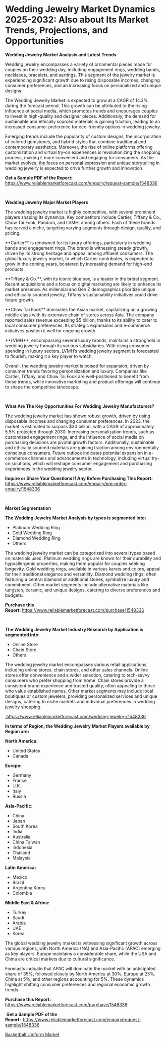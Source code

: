 <p><h1>Wedding Jewelry Market Dynamics 2025-2032: Also about Its Market Trends, Projections, and Opportunities</h1></p><p><strong>Wedding Jewelry Market Analysis and Latest Trends</strong></p>
<p><p>Wedding jewelry encompasses a variety of ornamental pieces made for couples on their wedding day, including engagement rings, wedding bands, necklaces, bracelets, and earrings. This segment of the jewelry market is experiencing significant growth due to rising disposable incomes, changing consumer preferences, and an increasing focus on personalized and unique designs.</p><p>The Wedding Jewelry Market is expected to grow at a CAGR of 14.3% during the forecast period. This growth can be attributed to the rising influence of social media, which promotes trends and encourages couples to invest in high-quality and designer pieces. Additionally, the demand for sustainable and ethically sourced materials is gaining traction, leading to an increased consumer preference for eco-friendly options in wedding jewelry.</p><p>Emerging trends include the popularity of custom designs, the incorporation of colored gemstones, and hybrid styles that combine traditional and contemporary aesthetics. Moreover, the rise of online platforms offering customization and virtual try-on experiences is revolutionizing the shopping process, making it more convenient and engaging for consumers. As the market evolves, the focus on personal expression and unique storytelling in wedding jewelry is expected to drive further growth and innovation.</p></p>
<p><strong>Get a Sample PDF of the Report:&nbsp;</strong> <a href="https://www.reliablemarketforecast.com/enquiry/request-sample/1548336?utm_campaign=1130&utm_medium=2&utm_source=Github&utm_content=ia&utm_term=08022025&utm_id=wedding-jewelry">https://www.reliablemarketforecast.com/enquiry/request-sample/1548336</a></p>
<p>&nbsp;</p>
<p><strong>Wedding Jewelry Major Market Players</strong></p>
<p><p>The wedding jewelry market is highly competitive, with several prominent players shaping its dynamics. Key competitors include Cartier, Tiffany & Co., Chow Tai Fook, Pandora, and LVMH, among others. Each of these brands has carved a niche, targeting varying segments through design, quality, and pricing.</p><p>**Cartier** is renowned for its luxury offerings, particularly in wedding bands and engagement rings. The brand is witnessing steady growth, driven by its strong heritage and appeal among affluent consumers. The global luxury jewelry market, to which Cartier contributes, is expected to grow in the coming years, bolstered by increasing demand for high-end products.</p><p>**Tiffany & Co.**, with its iconic blue box, is a leader in the bridal segment. Recent acquisitions and a focus on digital marketing are likely to enhance its market presence. As millennial and Gen Z demographics prioritize unique and ethically sourced jewelry, Tiffany's sustainability initiatives could drive future growth.</p><p>**Chow Tai Fook** dominates the Asian market, capitalizing on a growing middle class with its extensive chain of stores across Asia. The company reported sales revenue exceeding $5 billion, thanks to its ability to cater to local consumer preferences. Its strategic expansions and e-commerce initiatives position it well for ongoing growth.</p><p>**LVMH**, encompassing several luxury brands, maintains a stronghold in wedding jewelry through its various subsidiaries. With rising consumer spending in luxury sectors, LVMH’s wedding jewelry segment is forecasted to flourish, making it a key player to watch.</p><p>Overall, the wedding jewelry market is poised for expansion, driven by consumer trends favoring personalization and luxury. Companies like Cartier, Tiffany, and Chow Tai Fook are well-positioned to benefit from these trends, while innovative marketing and product offerings will continue to shape the competitive landscape.</p></p>
<p>&nbsp;</p>
<p><strong>What Are The Key Opportunities For Wedding Jewelry Manufacturers?</strong></p>
<p><p>The wedding jewelry market has shown robust growth, driven by rising disposable incomes and changing consumer preferences. In 2023, the market is estimated to surpass $30 billion, with a CAGR of approximately 5.5% projected through 2030. Increasing personalization trends, such as customized engagement rings, and the influence of social media on purchasing decisions are pivotal growth factors. Additionally, sustainable and ethically sourced materials are gaining traction among environmentally conscious consumers. Future outlook indicates potential expansion in e-commerce channels and advancements in technology, including virtual try-on solutions, which will reshape consumer engagement and purchasing experiences in the wedding jewelry sector.</p></p>
<p><strong>Inquire or Share Your Questions If Any Before Purchasing This Report:</strong> <a href="https://www.reliablemarketforecast.com/enquiry/pre-order-enquiry/1548336?utm_campaign=1130&utm_medium=2&utm_source=Github&utm_content=ia&utm_term=08022025&utm_id=wedding-jewelry">https://www.reliablemarketforecast.com/enquiry/pre-order-enquiry/1548336</a></p>
<p>&nbsp;</p>
<p><strong>Market Segmentation</strong></p>
<p><strong>The Wedding Jewelry Market Analysis by types is segmented into:</strong></p>
<p><ul><li>Platinum Wedding Ring</li><li>Gold Wedding Ring</li><li>Diamond Wedding Ring</li><li>Others</li></ul></p>
<p><p>The wedding jewelry market can be categorized into several types based on materials used. Platinum wedding rings are known for their durability and hypoallergenic properties, making them popular for couples seeking longevity. Gold wedding rings, available in various karats and colors, appeal for their traditional elegance and versatility. Diamond wedding rings, often featuring a central diamond or additional stones, symbolize luxury and commitment. Other market segments include alternative materials like tungsten, ceramic, and unique designs, catering to diverse preferences and budgets.</p></p>
<p><strong>Purchase this Report:&nbsp;</strong><a href="https://www.reliablemarketforecast.com/purchase/1548336?utm_campaign=1130&utm_medium=2&utm_source=Github&utm_content=ia&utm_term=08022025&utm_id=wedding-jewelry">https://www.reliablemarketforecast.com/purchase/1548336</a></p>
<p>&nbsp;</p>
<p><strong>The Wedding Jewelry Market Industry Research by Application is segmented into:</strong></p>
<p><ul><li>Online Store</li><li>Chain Store</li><li>Others</li></ul></p>
<p><p>The wedding jewelry market encompasses various retail applications, including online stores, chain stores, and other sales channels. Online stores offer convenience and a wider selection, catering to tech-savvy consumers who prefer shopping from home. Chain stores provide a consistent brand experience and trusted quality, often appealing to those who value established names. Other market segments may include local boutiques or custom jewelers, providing personalized services and unique designs, catering to niche markets and individual preferences in wedding jewelry shopping.</p></p>
<p><a href="https://www.reliablemarketforecast.com/wedding-jewelry-r1548336?utm_campaign=1130&utm_medium=2&utm_source=Github&utm_content=ia&utm_term=08022025&utm_id=wedding-jewelry">&nbsp;https://www.reliablemarketforecast.com/wedding-jewelry-r1548336</a></p>
<p><strong>In terms of Region, the Wedding Jewelry Market Players available by Region are:</strong></p>
<p>
    <p> <strong> North America: </strong>
        <ul>
            <li>United States</li>
            <li>Canada</li>
        </ul>
        </p> 
    <p> <strong> Europe: </strong>
        <ul>
            <li>Germany</li>
            <li>France</li>
            <li>U.K.</li>
            <li>Italy</li>
            <li>Russia</li>
        </ul>
        </p> 
    <p> <strong> Asia-Pacific: </strong>
        <ul>
            <li>China</li>
            <li>Japan</li>
            <li>South Korea</li>
            <li>India</li>
            <li>Australia</li>
            <li>China Taiwan</li>
            <li>Indonesia</li>
            <li>Thailand</li>
            <li>Malaysia</li>
        </ul>
        </p> 
    <p> <strong> Latin America: </strong>
        <ul>
            <li>Mexico</li>
            <li>Brazil</li>
            <li>Argentina Korea</li>
            <li>Colombia</li>
        </ul>
        </p> 
    <p> <strong> Middle East & Africa: </strong>
        <ul>
            <li>Turkey</li>
            <li>Saudi</li>
            <li>Arabia</li>
            <li>UAE</li>
            <li>Korea</li>
        </ul>
    </p>
    </p>
<p><p>The global wedding jewelry market is witnessing significant growth across various regions, with North America (NA) and Asia-Pacific (APAC) emerging as key players. Europe maintains a considerable share, while the USA and China are critical markets due to cultural significance. </p><p>Forecasts indicate that APAC will dominate the market with an anticipated share of 35%, followed closely by North America at 30%, Europe at 25%, China at 5%, and other regions accounting for 5%. These dynamics highlight shifting consumer preferences and regional economic growth trends.</p></p>
<p><strong>Purchase this Report: </strong><a href="https://www.reliablemarketforecast.com/purchase/1548336?utm_campaign=1130&utm_medium=2&utm_source=Github&utm_content=ia&utm_term=08022025&utm_id=wedding-jewelry">https://www.reliablemarketforecast.com/purchase/1548336</a></p>
<p>&nbsp;<strong>Get a Sample PDF of the Report:&nbsp;&nbsp;</strong><a href="https://www.reliablemarketforecast.com/enquiry/request-sample/1548336?utm_campaign=1130&utm_medium=2&utm_source=Github&utm_content=ia&utm_term=08022025&utm_id=wedding-jewelry">https://www.reliablemarketforecast.com/enquiry/request-sample/1548336</a></p>
<p><strong></strong></p>
<p><p><a href="https://github.com/RickHolmes3/Market-Research-Report-List-7/blob/main/basketball-uniform-market.md?utm_campaign=1130&utm_medium=2&utm_source=Github&utm_content=ia&utm_term=08022025&utm_id=wedding-jewelry">Basketball Uniform Market</a></p></p>
